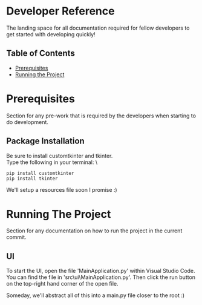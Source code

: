 # Developer Reference
The landing space for all documentation required for fellow developers to get started with developing quickly!

## Table of Contents
- [Prerequisites](#prerequisites)
- [Running the Project](#running-the-project)

# Prerequisites
Section for any pre-work that is required by the developers when starting to do development.

## Package Installation
Be sure to install customtkinter and tkinter. \
Type the following in your terminal: \
```
pip install customtkinter
pip install tkinter
```

We'll setup a resources file soon I promise :)

# Running The Project
Section for any documentation on how to run the project in the current commit.
## UI
To start the UI, open the file 'MainApplication.py' within Visual Studio Code.
You can find the file in 'src\ui\MainApplication.py'. Then click the run button on the top-right hand corner of the open file. 

Someday, we'll abstract all of this into a main.py file closer to the root :)